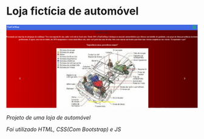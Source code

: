 # Loja fictícia de automóvel

<img src="Arquivos/Imagenss/md.png">

*Projeto de uma loja de automóvel*

*Foi utilizado HTML, CSS(Com Bootstrap) e JS*

